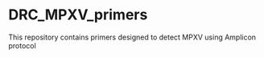 # DRC_MPXV_primers
This repository contains primers designed to detect MPXV using Amplicon protocol
